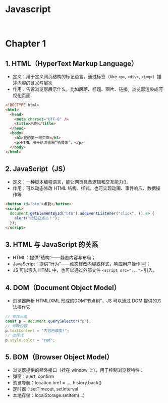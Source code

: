 # Javascript 
&nbsp;
# Chapter 1
## 1. HTML（HyperText Markup Language）
- 定义：用于定义网页结构的标记语言，通过标签（like `<p>`, `<div>`, `<img>`）描述内容的含义与层次  
- 作用：告诉浏览器展示什么，比如段落、标题、图片、链接。浏览器渲染成可视化页面.   

```html
<!DOCTYPE html>
<html>
  <head>
    <meta charset="UTF-8" />
    <title>示例</title>
  </head>
  <body>
    <h1>我的第一段页面</h1>
    <p>HTML 用于给浏览器“搭骨架”。</p>
  </body>
</html>
```

## 2. JavaScript（JS）
- 定义：一种脚本编程语言，能让网页具备逻辑和交互能力()。
- 作用：可以动态修改 HTML 结构、样式，也可实现动画、事件响应、数据操作等

```html
<button id="btn">点我</button>
<script>
  document.getElementById("btn").addEventListener("click", () => {
    alert("按钮已点击！");
  });
</script>
```

## 3. HTML 与 JavaScript 的关系
- HTML：提供“结构”——静态内容与布局；
- JavaScript：提供“行为”——动态修改内容或样式，响应用户操作 ￼；
- JS 可以嵌入 HTML 中，也可以通过外部文件 `<script src="...">` 引入。

## 4. DOM（Document Object Model）
- 浏览器解析 HTML/XML 形成的DOM“节点树”，JS 可以通过 DOM 提供的方法操作它

```javascript
// 查找元素
const p = document.querySelector("p");
// 修改内容
p.textContent = "内容已改变!";
// 改样式
p.style.color = "red";
```

## 5. BOM（Browser Object Model）
- 浏览器提供的额外接口（挂在 window 上），用于控制浏览器特性：
- 弹窗：alert, confirm
- 浏览导航：location.href = ..., history.back()
- 定时器：setTimeout, setInterval
- 本地存储：localStorage.setItem(...)